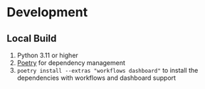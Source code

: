 # Development


## Local Build
1. Python 3.11 or higher
2. [Poetry](https://python-poetry.org/) for dependency management
3. `poetry install --extras "workflows dashboard"` to install the dependencies with workflows and dashboard support